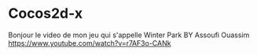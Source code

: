 # Cocos2d-x
Bonjour le video de mon jeu qui s'appelle Winter Park    BY Assoufi Ouassim
https://www.youtube.com/watch?v=r7AF3o-CANk

